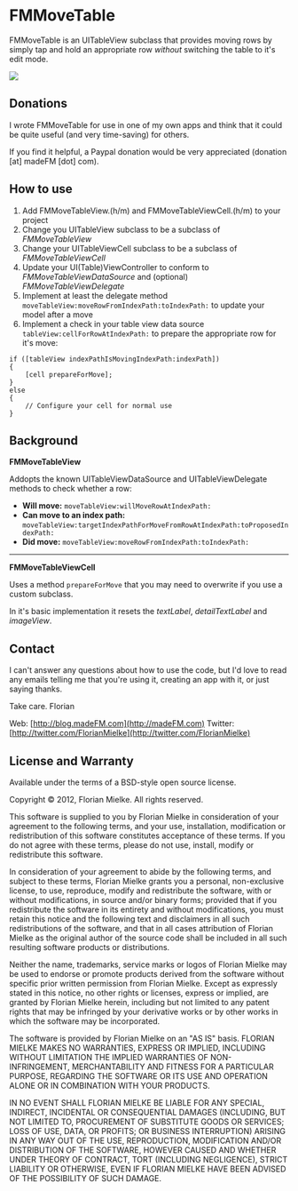 FMMoveTable
=======================

FMMoveTable is an UITableView subclass that provides moving rows by simply tap and hold an appropriate row *without* switching the table to it's edit mode.

![](http://madefm.com/media/blog/FMMoveTableViewSampleImage.png)

Donations
---------

I wrote FMMoveTable for use in one of my own apps and think that it could be quite useful (and very time-saving) for others. 

If you find it helpful, a Paypal donation would be very appreciated (donation [at] madeFM [dot] com).


How to use
----------

1.	Add FMMoveTableView.(h/m) and FMMoveTableViewCell.(h/m) to your project
2.	Change you UITableView subclass to be a subclass of *FMMoveTableView*
3.	Change your UITableViewCell subclass to be a subclass of *FMMoveTableViewCell*
4.	Update your UI(Table)ViewController to conform to *FMMoveTableViewDataSource* and (optional) *FMMoveTableViewDelegate*
5.	Implement at least the delegate method `moveTableView:moveRowFromIndexPath:toIndexPath:` to update your model after a move
6.	Implement a check in your table view data source `tableView:cellForRowAtIndexPath:` to prepare the appropriate row for it's move:

>

	if ([tableView indexPathIsMovingIndexPath:indexPath]) 
	{
		[cell prepareForMove];
	}
	else 
	{
		// Configure your cell for normal use
	}


Background
----------

**FMMoveTableView** 

Addopts the known UITableViewDataSource and UITableViewDelegate methods to check whether a row:

* **Will move:** `moveTableView:willMoveRowAtIndexPath:`
* **Can move to an index path:** `moveTableView:targetIndexPathForMoveFromRowAtIndexPath:toProposedIndexPath:`
* **Did move:** `moveTableView:moveRowFromIndexPath:toIndexPath:`


***


**FMMoveTableViewCell** 

Uses a method `prepareForMove` that you may need to overwrite if you use a custom subclass. 

In it's basic implementation it resets the *textLabel*, *detailTextLabel* and *imageView*.



Contact
-------

I can't answer any questions about how to use the code, but I'd love to read any emails telling me that you're using it, creating an app with it, or just saying thanks.

Take care. 
Florian

Web: [http://blog.madeFM.com](http://madeFM.com)
Twitter: [http://twitter.com/FlorianMielke](http://twitter.com/FlorianMielke)



License and Warranty
--------------------

Available under the terms of a BSD-style open source license.


Copyright © 2012, Florian Mielke. All rights reserved.


This software is supplied to you by Florian Mielke in consideration of your agreement to the following terms, and your use, installation, modification or redistribution of this software constitutes acceptance of these terms. If you do not agree with these terms, please do not use, install, modify or redistribute this software.

In consideration of your agreement to abide by the following terms, and subject to these terms, Florian Mielke grants you a personal, non-exclusive license, to use, reproduce, modify and redistribute the software, with or without modifications, in source and/or binary forms; provided that if you redistribute the software in its entirety and without modifications, you must retain this notice and the following text and disclaimers in all such redistributions of the software, and that in all cases attribution of Florian Mielke as the original author of the source code shall be included in all such resulting software products or distributions.

Neither the name, trademarks, service marks or logos of Florian Mielke may be used to endorse or promote products derived from the software without specific prior written permission from Florian Mielke. Except as expressly stated in this notice, no other rights or licenses, express or implied, are granted by Florian Mielke herein, including but not limited to any patent rights that may be infringed by your derivative works or by other works in which the software may be incorporated.

The software is provided by Florian Mielke on an "AS IS" basis. FLORIAN MIELKE MAKES NO WARRANTIES, EXPRESS OR IMPLIED, INCLUDING WITHOUT LIMITATION THE IMPLIED WARRANTIES OF NON-INFRINGEMENT, MERCHANTABILITY AND FITNESS FOR A PARTICULAR PURPOSE, REGARDING THE SOFTWARE OR ITS USE AND OPERATION ALONE OR IN COMBINATION WITH YOUR PRODUCTS.

IN NO EVENT SHALL FLORIAN MIELKE BE LIABLE FOR ANY SPECIAL, INDIRECT, INCIDENTAL OR CONSEQUENTIAL DAMAGES (INCLUDING, BUT NOT LIMITED TO, PROCUREMENT OF SUBSTITUTE GOODS OR SERVICES; LOSS OF USE, DATA, OR PROFITS; OR BUSINESS INTERRUPTION) ARISING IN ANY WAY OUT OF THE USE, REPRODUCTION, MODIFICATION AND/OR DISTRIBUTION OF THE SOFTWARE, HOWEVER CAUSED AND WHETHER UNDER THEORY OF CONTRACT, TORT (INCLUDING NEGLIGENCE), STRICT LIABILITY OR OTHERWISE, EVEN IF FLORIAN MIELKE HAVE BEEN ADVISED OF THE POSSIBILITY OF SUCH DAMAGE.